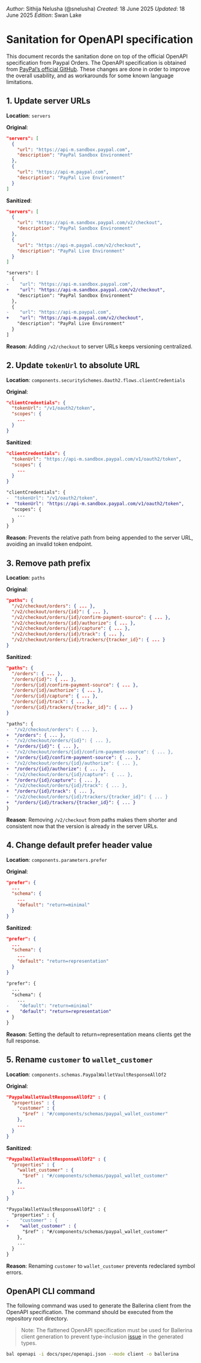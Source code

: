 _Author_: Sithija Nelusha (@snelusha)
_Created_: 18 June 2025
_Updated_: 18 June 2025
_Edition_: Swan Lake

# Sanitation for OpenAPI specification

This document records the sanitation done on top of the official OpenAPI specification from Paypal Orders.
The OpenAPI specification is obtained from [PayPal’s official GitHub](https://github.com/paypal/paypal-rest-api-specifications/blob/main/openapi/checkout_orders_v2.json).
These changes are done in order to improve the overall usability, and as workarounds for some known language limitations.

## 1. Update server URLs

**Location**: `servers`

**Original**:

```json
"servers": [
  {
    "url": "https://api-m.sandbox.paypal.com",
    "description": "PayPal Sandbox Environment"
  },
  {
    "url": "https://api-m.paypal.com",
    "description": "PayPal Live Environment"
  }
]
```

**Sanitized**:

```json
"servers": [
  {
    "url": "https://api-m.sandbox.paypal.com/v2/checkout",
    "description": "PayPal Sandbox Environment"
  },
  {
    "url": "https://api-m.paypal.com/v2/checkout",
    "description": "PayPal Live Environment"
  }
]
```

```diff
"servers": [
  {
-    "url": "https://api-m.sandbox.paypal.com",
+    "url": "https://api-m.sandbox.paypal.com/v2/checkout",
    "description": "PayPal Sandbox Environment"
  },
  {
-    "url": "https://api-m.paypal.com",
+    "url": "https://api-m.paypal.com/v2/checkout",
    "description": "PayPal Live Environment"
  }
]
```

**Reason**: Adding `/v2/checkout` to server URLs keeps versioning centralized.

## 2. Update `tokenUrl` to absolute URL

**Location**: `components.securitySchemes.Oauth2.flows.clientCredentials`

**Original**:

```json
"clientCredentials": {
  "tokenUrl": "/v1/oauth2/token",
  "scopes": {
    ...
  }
}
```

**Sanitized**:

```json
"clientCredentials": {
  "tokenUrl": "https://api-m.sandbox.paypal.com/v1/oauth2/token",
  "scopes": {
    ...
  }
}
```

```diff
"clientCredentials": {
-  "tokenUrl": "/v1/oauth2/token",
+  "tokenUrl": "https://api-m.sandbox.paypal.com/v1/oauth2/token",
  "scopes": {
    ...
  }
}
```

**Reason**: Prevents the relative path from being appended to the server URL, avoiding an invalid token endpoint.

## 3. Remove path prefix

**Location**: `paths`

**Original**:

```json
"paths": {
  "/v2/checkout/orders": { ... },
  "/v2/checkout/orders/{id}": { ... },
  "/v2/checkout/orders/{id}/confirm-payment-source": { ... },
  "/v2/checkout/orders/{id}/authorize": { ... },
  "/v2/checkout/orders/{id}/capture": { ... },
  "/v2/checkout/orders/{id}/track": { ... },
  "/v2/checkout/orders/{id}/trackers/{tracker_id}": { ... }
}
```

**Sanitized**:

```json
"paths": {
  "/orders": { ... },
  "/orders/{id}": { ... },
  "/orders/{id}/confirm-payment-source": { ... },
  "/orders/{id}/authorize": { ... },
  "/orders/{id}/capture": { ... },
  "/orders/{id}/track": { ... },
  "/orders/{id}/trackers/{tracker_id}": { ... }
}
```

```diff
"paths": {
-  "/v2/checkout/orders": { ... },
+  "/orders": { ... },
-  "/v2/checkout/orders/{id}": { ... },
+  "/orders/{id}": { ... },
-  "/v2/checkout/orders/{id}/confirm-payment-source": { ... },
+  "/orders/{id}/confirm-payment-source": { ... },
-  "/v2/checkout/orders/{id}/authorize": { ... },
+  "/orders/{id}/authorize": { ... },
-  "/v2/checkout/orders/{id}/capture": { ... },
+  "/orders/{id}/capture": { ... },
-  "/v2/checkout/orders/{id}/track": { ... },
+  "/orders/{id}/track": { ... },
-  "/v2/checkout/orders/{id}/trackers/{tracker_id}": { ... }
+  "/orders/{id}/trackers/{tracker_id}": { ... }
}
```

**Reason**: Removing `/v2/checkout` from paths makes them shorter and consistent now that the version is already in the server URLs.

## 4. Change default prefer header value

**Location**: `components.parameters.prefer`

**Original**:

```json
"prefer": {
  ...
  "schema": {
    ...
    "default": "return=minimal"
  }
}
```

**Sanitized**:

```json
"prefer": {
  ...
  "schema": {
    ...
    "default": "return=representation"
  }
}
```

```diff
"prefer": {
  ...
  "schema": {
    ...
-    "default": "return=minimal"
+    "default": "return=representation"
  }
}
```

**Reason**: Setting the default to return=representation means clients get the full response.

## 5. Rename `customer` to `wallet_customer`

**Location**: `components.schemas.PaypalWalletVaultResponseAllOf2`

**Original**:

```json
"PaypalWalletVaultResponseAllOf2" : {
  "properties" : {
    "customer" : {
      "$ref" : "#/components/schemas/paypal_wallet_customer"
    },
    ...
  }
}
```

**Sanitized**:

```json
"PaypalWalletVaultResponseAllOf2" : {
  "properties" : {
    "wallet_customer" : {
      "$ref" : "#/components/schemas/paypal_wallet_customer"
    },
    ...
  }
}
```

```diff
"PaypalWalletVaultResponseAllOf2" : {
  "properties" : {
-    "customer" : {
+    "wallet_customer" : {
      "$ref" : "#/components/schemas/paypal_wallet_customer"
    },
    ...
  }
}
```

**Reason**: Renaming `customer` to `wallet_customer` prevents redeclared symbol errors.

## OpenAPI CLI command

The following command was used to generate the Ballerina client from the OpenAPI specification. The command should be executed from the repository root directory.

> Note: The flattened OpenAPI specification must be used for Ballerina client generation to prevent type-inclusion [issue](https://github.com/ballerina-platform/ballerina-lang/issues/38535#issuecomment-2973521948) in the generated types.

```bash
bal openapi -i docs/spec/openapi.json --mode client -o ballerina
```
